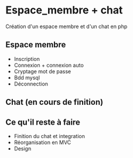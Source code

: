 # Espace_membre + chat
Création d'un espace membre et d'un chat en php
## Espace membre
* Inscription
* Connexion + connexion auto 
* Cryptage mot de passe
* Bdd mysql
* Déconnection
## Chat (en cours de finition)
## Ce qu'il reste à faire
* Finition du chat et integration
* Réorganisation en MVC
* Design
